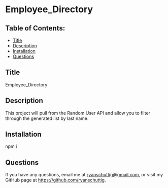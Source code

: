 # Employee_Directory

  ## Table of Contents:
  - [Title](#Title)
  - [Description](#Description)
  - [Installation](#Installation)
  - [Questions](#Questions)

  ## Title
  Employee_Directory
  ## Description
  This project will pull from the Random User API and allow you to filter through the generated list by last name.
  ## Installation
  npm i
  ## Questions
  If you have any questions, email me at ryanschuttig@gmail.com, or visit my GitHub page at https://github.com/ryanschuttig.